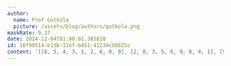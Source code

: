```yaml
---
author:
  name: Prof Gotkola
  picture: /assets/blog/authors/gotkola.png
maskRate: 0.37
date: 2024-12-04T01:00:01.302810
id: 16f98514-b1db-11ef-b451-41234cb8625c
content: '[[8, 5, 4, 3, 1, 2, 6, 0, 0], [2, 0, 3, 5, 6, 9, 8, 4, 1], [9, 6, 0, 7, 0, 0, 2, 0, 3], [0, 3, 7, 1, 8, 5, 9, 0, 0], [5, 0, 0, 6, 3, 7, 1, 0, 0], [0, 0, 0, 0, 9, 4, 3, 7, 0], [1, 4, 0, 0, 5, 6, 7, 3, 8], [7, 0, 6, 0, 0, 0, 0, 0, 9], [3, 9, 0, 8, 7, 1, 4, 2, 0]]'
---
```

